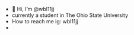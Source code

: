 - 👋 Hi, I’m @wbl11jj
- currently a student in The Ohio State University
- How to reach me ig: wbl11jj
- 
<!---
wbl11jj/wbl11jj is a ✨ special ✨ repository because its `README.md` (this file) appears on your GitHub profile.
You can click the Preview link to take a look at your changes.
--->
